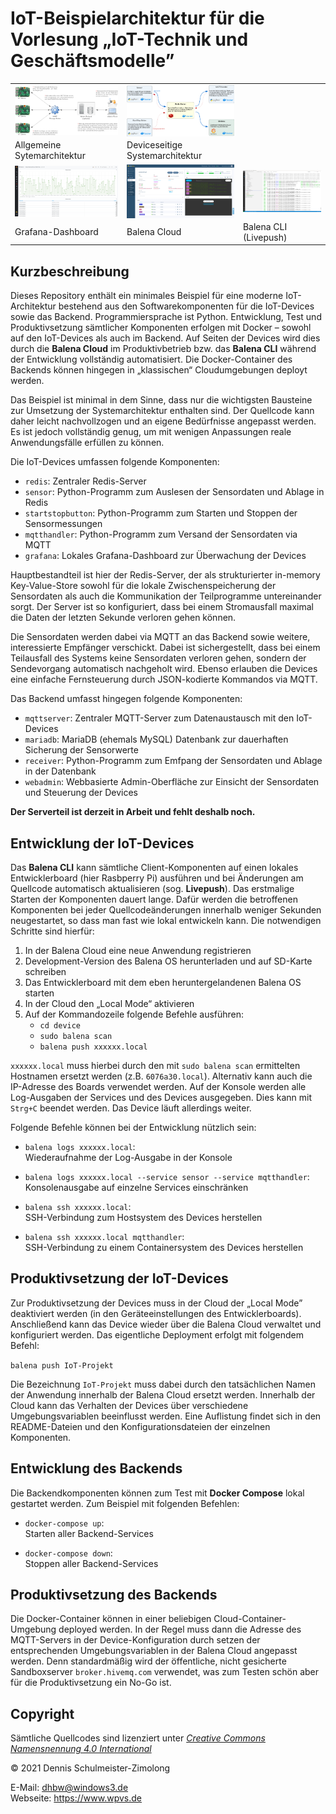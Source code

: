 IoT-Beispielarchitektur für die Vorlesung „IoT-Technik und Geschäftsmodelle”
============================================================================

<table style="max-width: 100%;">
    <tr>
        <td>
            <a href="architektur-allgemein.png">
                <img src="architektur-allgemein.png" style="display: block; width: 100%;" />
            </a>
        </td>
        <td>
            <a href="architektur-device.png">
                <img src="architektur-device.png" style="display: block; width: 100%;" />
            </a>
        </td>
        <td>
            &nbsp;
        </td>
    </tr>
    <tr>
        <td>
            Allgemeine Sytemarchitektur
        </td>
        <td>
            Deviceseitige Systemarchitektur
        </td>
        <td>
            &nbsp;
        </td>
    </tr>
    <tr>
        <td>
            <a href="screenshot-grafana.png">
                <img src="screenshot-grafana.png" style="display: block; width: 100%;" />
            </a>
        </td>
        <td>
            <a href="screenshot-balena-cloud.png">
                <img src="screenshot-balena-cloud.png" style="display: block; width: 100%;" />
            </a>
        </td>
        <td>
            <a href="screenshot-balena-cli.png">
                <img src="screenshot-balena-cli.png" style="display: block; width: 100%;" />
            </a>
        </td>
    </tr>
    <tr>
        <td>
            Grafana-Dashboard
        </td>
        <td>
            Balena Cloud
        </td>
        <td>
            Balena CLI (Livepush)
        </td>
    </tr>
</table>

Kurzbeschreibung
----------------

Dieses Repository enthält ein minimales Beispiel für eine moderne IoT-Architektur
bestehend aus den Softwarekomponenten für die IoT-Devices sowie das Backend.
Programmiersprache ist Python. Entwicklung, Test und Produktivsetzung sämtlicher
Komponenten erfolgen mit Docker – sowohl auf den IoT-Devices als auch im Backend.
Auf Seiten der Devices wird dies durch die **Balena Cloud** im Produktivbetrieb
bzw. das **Balena CLI** während der Entwicklung vollständig automatisiert. Die
Docker-Container des Backends können hingegen in „klassischen“ Cloudumgebungen
deployt werden.

Das Beispiel ist minimal in dem Sinne, dass nur die wichtigsten Bausteine zur
Umsetzung der Systemarchitektur enthalten sind. Der Quellcode kann daher leicht
nachvollzogen und an eigene Bedürfnisse angepasst werden. Es ist jedoch vollständig
genug, um mit wenigen Anpassungen reale Anwendungsfälle erfüllen zu können.

Die IoT-Devices umfassen folgende Komponenten:

 * `redis`: Zentraler Redis-Server
 * `sensor`: Python-Programm zum Auslesen der Sensordaten und Ablage in Redis
 * `startstopbutton`: Python-Programm zum Starten und Stoppen der Sensormessungen
 * `mqtthandler`: Python-Programm zum Versand der Sensordaten via MQTT
 * `grafana`: Lokales Grafana-Dashboard zur Überwachung der Devices

Hauptbestandteil ist hier der Redis-Server, der als strukturierter in-memory
Key-Value-Store sowohl für die lokale Zwischenspeicherung der Sensordaten als
auch die Kommunikation der Teilprogramme untereinander sorgt. Der Server ist
so konfiguriert, dass bei einem Stromausfall maximal die Daten der letzten
Sekunde verloren gehen können.

Die Sensordaten werden dabei via MQTT an das Backend sowie weitere, interessierte
Empfänger verschickt. Dabei ist sichergestellt, dass bei einem Teilausfall des
Systems keine Sensordaten verloren gehen, sondern der Sendevorgang automatisch
nachgeholt wird. Ebenso erlauben die Devices eine einfache Fernsteuerung durch
JSON-kodierte Kommandos via MQTT.

Das Backend umfasst hingegen folgende Komponenten:

 * `mqttserver`: Zentraler MQTT-Server zum Datenaustausch mit den IoT-Devices
 * `mariadb`: MariaDB (ehemals MySQL) Datenbank zur dauerhaften Sicherung der Sensorwerte
 * `receiver`: Python-Programm zum Emfpang der Sensordaten und Ablage in der Datenbank
 * `webadmin`: Webbasierte Admin-Oberfläche zur Einsicht der Sensordaten und Steuerung der Devices

**Der Serverteil ist derzeit in Arbeit und fehlt deshalb noch.**

Entwicklung der IoT-Devices
---------------------------

Das **Balena CLI** kann sämtliche Client-Komponenten auf einen lokales Entwicklerboard
(hier Rasbperry Pi) ausführen und bei Änderungen am Quellcode automatisch aktualisieren
(sog. **Livepush**). Das erstmalige Starten der Komponenten dauert lange. Dafür werden
die betroffenen Komponenten bei jeder Quellcodeänderungen innerhalb weniger Sekunden
neugestartet, so dass man fast wie lokal entwickeln kann. Die notwendigen Schritte sind
hierfür:

  1. In der Balena Cloud eine neue Anwendung registrieren
  2. Development-Version des Balena OS herunterladen und auf SD-Karte schreiben
  3. Das Entwicklerboard mit dem eben heruntergelandenen Balena OS starten
  4. In der Cloud den „Local Mode“ aktivieren
  5. Auf der Kommandozeile folgende Befehle ausführen:
      * `cd device`
      * `sudo balena scan`
      * `balena push xxxxxx.local`

`xxxxxx.local` muss hierbei durch den mit `sudo balena scan` ermittelten Hostnamen
ersetzt werden (z.B. `6076a30.local`). Alternativ kann auch die IP-Adresse des
Boards verwendet werden. Auf der Konsole werden alle Log-Ausgaben der Services und
des Devices ausgegeben. Dies kann mit `Strg+C` beendet werden. Das Device läuft
allerdings weiter.

Folgende Befehle können bei der Entwicklung nützlich sein:

 * `balena logs xxxxxx.local`: <br/>
   Wiederaufnahme der Log-Ausgabe in der Konsole

 * `balena logs xxxxxx.local --service sensor --service mqtthandler`: <br/>
   Konsolenausgabe auf einzelne Services einschränken

* `balena ssh xxxxxx.local`: <br/>
  SSH-Verbindung zum Hostsystem des Devices herstellen

* `balena ssh xxxxxx.local mqtthandler`: <br/>
  SSH-Verbindung zu einem Containersystem des Devices herstellen

Produktivsetzung der IoT-Devices
--------------------------------

Zur Produktivsetzung der Devices muss in der Cloud der „Local Mode” deaktiviert
werden (in den Geräteeinstellungen des Entwicklerboards). Anschließend kann das
Device wieder über die Balena Cloud verwaltet und konfiguriert werden. Das
eigentliche Deployment erfolgt mit folgendem Befehl:

`balena push IoT-Projekt`

Die Bezeichnung `IoT-Projekt` muss dabei durch den tatsächlichen Namen der Anwendung
innerhalb der Balena Cloud ersetzt werden. Innerhalb der Cloud kann das Verhalten
der Devices über verschiedene Umgebungsvariablen beeinflusst werden. Eine Auflistung
findet sich in den README-Dateien und den Konfigurationsdateien der einzelnen
Komponenten.

Entwicklung des Backends
------------------------

Die Backendkomponenten können zum Test mit **Docker Compose** lokal gestartet
werden. Zum Beispiel mit folgenden Befehlen:

 * `docker-compose up`: <br/>
 Starten aller Backend-Services

 * `docker-compose down`: <br/>
 Stoppen aller Backend-Services

Produktivsetzung des Backends
-----------------------------

Die Docker-Container können in einer beliebigen Cloud-Container-Umgebung deployed
werden. In der Regel muss dann die Adresse des MQTT-Servers in der Device-Konfiguration
durch setzen der entsprechenden Umgebungsvariablen in der Balena Cloud angepasst
werden. Denn standardmäßig wird der öffentliche, nicht gesicherte Sandboxserver
`broker.hivemq.com` verwendet, was zum Testen schön aber für die Produktivsetzung
ein No-Go ist.

Copyright
---------

Sämtliche Quellcodes sind lizenziert unter
[_Creative Commons Namensnennung 4.0 International_](http://creativecommons.org/licenses/by/4.0/)

© 2021 Dennis Schulmeister-Zimolong <br/>

E-Mail: [dhbw@windows3.de](mailto:dhbw@windows3.de) <br/>
Webseite: https://www.wpvs.de